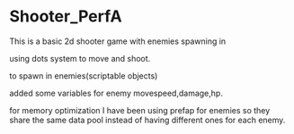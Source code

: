 # Shooter_PerfA

This is a basic 2d shooter game with enemies spawning in

using dots system to move and shoot.

to spawn in enemies(scriptable objects) 

added some variables for enemy movespeed,damage,hp.


for memory optimization I have been using prefap for enemies so they share the same data pool instead of having different ones for each enemy.
